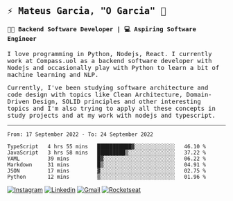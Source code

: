 
<samp>
  
## ⚡ Mateus Garcia, "O Garcia" :rocket: 
  

#### 👨‍💻 Backend Software Developer | 💻 Aspiring Software Engineer

  
I love programming in Python, Nodejs, React. I currently work at Compass.uol as a backend software developer with Nodejs and occasionally play with Python to learn a bit of machine learning and NLP.

  
Currently, I've been studying software architecture and code design with topics like Clean Architecture, Domain-Driven Design, SOLID principles and other interesting topics and I'm also trying to apply all these concepts in study projects and at my work with nodejs and typescript.

---

<!--START_SECTION:waka-->

```text
From: 17 September 2022 - To: 24 September 2022

TypeScript   4 hrs 55 mins   ███████████▓░░░░░░░░░░░░░   46.10 %
JavaScript   3 hrs 58 mins   █████████▒░░░░░░░░░░░░░░░   37.22 %
YAML         39 mins         █▓░░░░░░░░░░░░░░░░░░░░░░░   06.22 %
Markdown     31 mins         █▒░░░░░░░░░░░░░░░░░░░░░░░   04.91 %
JSON         17 mins         ▓░░░░░░░░░░░░░░░░░░░░░░░░   02.75 %
Python       12 mins         ▒░░░░░░░░░░░░░░░░░░░░░░░░   01.96 %
```

<!--END_SECTION:waka-->
  
</samp>

[![Instagram](https://img.shields.io/badge/-Mateus%20Garcia-c080ff?style=flat-square&labelColor=c080ff&logo=instagram&logoColor=white&link=https://www.instagram.com/mpg.x)](https://www.instagram.com/mpg.x) 
[![Linkedin](https://img.shields.io/badge/-Mateus%20Garcia-c080ff?style=flat-square&logo=Linkedin&logoColor=white&link=https://www.linkedin.com/in/mpgxc)](https://www.linkedin.com/in/mpgxc) 
[![Gmail](https://img.shields.io/badge/-mpgx5.c@gmail.com-c080ff?style=flat-square&logo=Gmail&logoColor=white&link=mailto:diego.schell.f@gmail.com)](mailto:mpgx5.c@gmail.com)
[![Rocketseat](https://img.shields.io/badge/-Rocketseat%20Profile-c080ff?style=flat-square&labelColor=c080ff&logoColor=white&link=https://app.rocketseat.com.br/me/mpgxc)](https://app.rocketseat.com.br/me/mpgxc)
